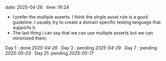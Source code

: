 date: 2025-04-26  
time: 19:24  

- I prefer the multiple asserts. I think the single asset rule is a good guideline. I usually try to create a domain specific testing language that supports it.
- The last thing i can say that we can use multiple asserts but we can minimized them.

Day 1 : done *2025-04-26*  
Day 3 : pending *2025-04-29*  
Day 7 : pending *2025-05-03*  
Day 21: pending *2025-05-17*